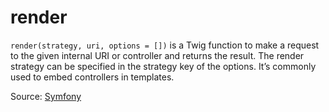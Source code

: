 # render

`render(strategy, uri, options = [])` is a Twig function to make a request to the given internal URI or controller
and returns the result. The render strategy can be specified in the strategy key of the options. It’s commonly used to
embed controllers in templates.

Source: [Symfony](https://symfony.com/doc/current/reference/twig_reference.html#render)
